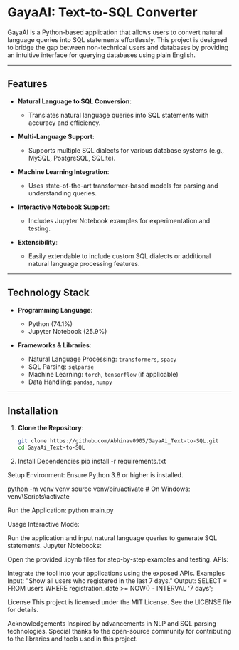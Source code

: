 # GayaAI: Text-to-SQL Converter

GayaAI is a Python-based application that allows users to convert natural language queries into SQL statements effortlessly. This project is designed to bridge the gap between non-technical users and databases by providing an intuitive interface for querying databases using plain English.

---

## Features

- **Natural Language to SQL Conversion**:
  - Translates natural language queries into SQL statements with accuracy and efficiency.
  
- **Multi-Language Support**:
  - Supports multiple SQL dialects for various database systems (e.g., MySQL, PostgreSQL, SQLite).

- **Machine Learning Integration**:
  - Uses state-of-the-art transformer-based models for parsing and understanding queries.

- **Interactive Notebook Support**:
  - Includes Jupyter Notebook examples for experimentation and testing.

- **Extensibility**:
  - Easily extendable to include custom SQL dialects or additional natural language processing features.

---

## Technology Stack

- **Programming Language**:
  - Python (74.1%)
  - Jupyter Notebook (25.9%)

- **Frameworks & Libraries**:
  - Natural Language Processing: `transformers`, `spacy`
  - SQL Parsing: `sqlparse`
  - Machine Learning: `torch`, `tensorflow` (if applicable)
  - Data Handling: `pandas`, `numpy`

---

## Installation

1. **Clone the Repository**:
   ```bash
   git clone https://github.com/Abhinav0905/GayaAi_Text-to-SQL.git
   cd GayaAi_Text-to-SQL

2. Install Dependencies
   pip install -r requirements.txt

Setup Environment:
Ensure Python 3.8 or higher is installed.

python -m venv venv
source venv/bin/activate  # On Windows: venv\Scripts\activate

Run the Application: 
python main.py

Usage
Interactive Mode:

Run the application and input natural language queries to generate SQL statements.
Jupyter Notebooks:

Open the provided .ipynb files for step-by-step examples and testing.
APIs:

Integrate the tool into your applications using the exposed APIs.
Examples
Input: "Show all users who registered in the last 7 days."
Output:
SELECT * FROM users WHERE registration_date >= NOW() - INTERVAL '7 days';

License
This project is licensed under the MIT License. See the LICENSE file for details.

Acknowledgements
Inspired by advancements in NLP and SQL parsing technologies.
Special thanks to the open-source community for contributing to the libraries and tools used in this project.
